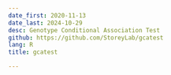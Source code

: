 ```yaml
---
date_first: 2020-11-13
date_last: 2024-10-29
desc: Genotype Conditional Association Test
github: https://github.com/StoreyLab/gcatest
lang: R
title: gcatest

---
```

